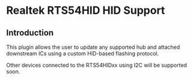 Realtek RTS54HID HID Support
=========================

Introduction
------------

This plugin allows the user to update any supported hub and attached downstream
ICs using a custom HID-based flashing protocol.

Other devices connected to the RTS54HIDxx using I2C will be supported soon.

